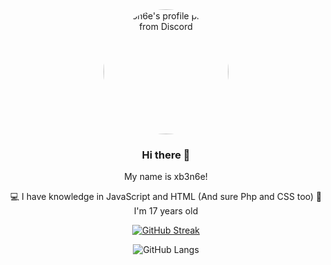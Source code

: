 <center>
  <img width="200" style="border-radius: 50%;" src="https://images-ext-1.discordapp.net/external/zvOA1A7UhSrZjoAXAD-CAFQ8qOD0LKNQF9XMCLAmEtA/%3Fsize%3D1024/https/cdn.discordapp.com/avatars/1102879568852951121/7b699deaad2d1999870a42ea36f25022.webp?format=webp&width=230&height=230" alt="xb3n6e's profile picture from Discord" >
  
  ### Hi there 👋
  My name is xb3n6e!

  💻 I have knowledge in JavaScript and HTML (And sure Php and CSS too)
  🎉 I'm 17 years old

  [![GitHub Streak](https://github-readme-streak-stats.herokuapp.com?user=xb3n6e&theme=blueberry&date_format=M%20j%5B%2C%20Y%5D)](https://xb3n6e.hu/)

  ![GitHub Langs](https://github-readme-stats.vercel.app/api/top-langs/?username=xb3n6e&layout=compact&theme=blueberry)
</center>

<!--
**xb3n6e/xb3n6e** is a ✨ _special_ ✨ repository because its `README.md` (this file) appears on your GitHub profile.

Here are some ideas to get you started:

- 🔭 I’m currently working on ...
- 🌱 I’m currently learning ...
- 👯 I’m looking to collaborate on ...
- 🤔 I’m looking for help with ...
- 💬 Ask me about ...
- 📫 How to reach me: ...
- 😄 Pronouns: ...
- ⚡ Fun fact: ...
-->
